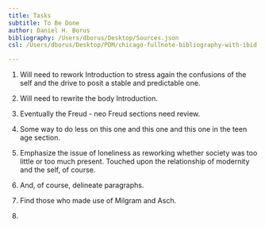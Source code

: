 ```yaml
---
title: Tasks
subtitle: To Be Done
author: Daniel H. Borus
bibliography: /Users/dborus/Desktop/Sources.json
csl: /Users/dborus/Desktop/PDM/chicago-fullnote-bibliography-with-ibid.csl

---
```



1. Will need to rework Introduction to stress again the confusions of the self and the drive to posit a stable and predictable one.

2. Will need to rewrite the body Introduction.

3. Eventually the Freud - neo Freud sections need review.

4. Some way to do less on this one and this one and this one in the teen age section.

5. Emphasize the issue of loneliness as reworking whether society was too little or too much present. Touched upon the relationship of modernity and the self, of course.

6. And, of course, delineate paragraphs.

7. Find those who made use of Milgram and Asch.

8.
